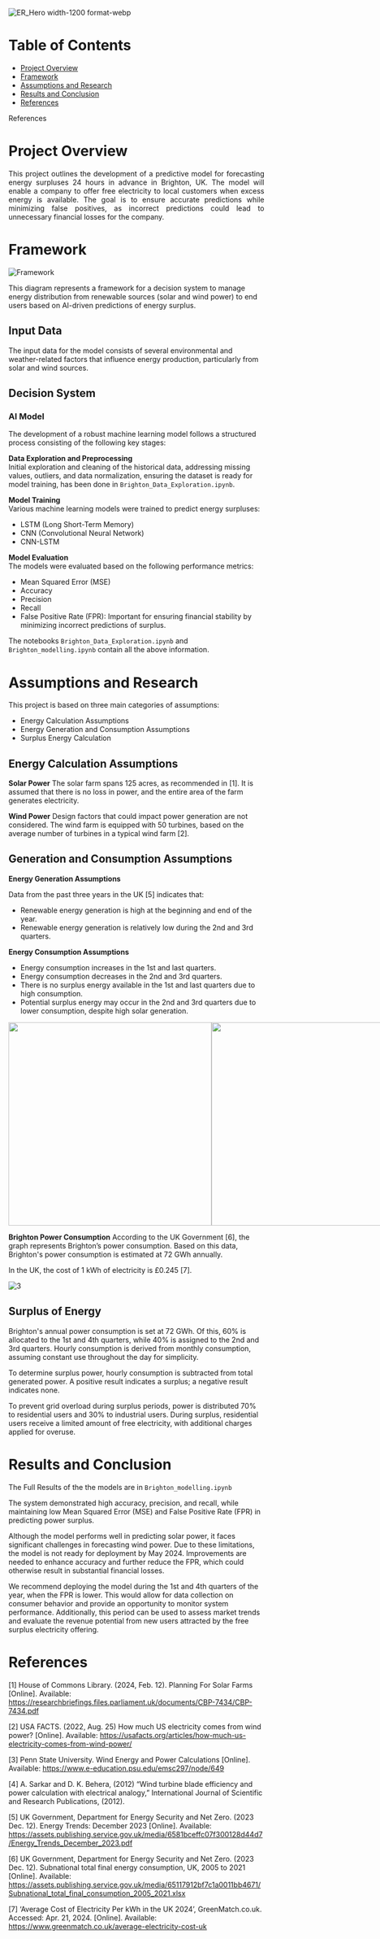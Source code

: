 
![ER_Hero width-1200 format-webp](https://github.com/user-attachments/assets/76b38df0-bbd7-4879-a82b-2cfd6f7913bc)

# Table of Contents
- [Project Overview](#Project-Overview)
- [Framework](#Framework)
- [Assumptions and Research](#Assumptions-and-Research)
- [Results and Conclusion](#Results-and-Conclusion)
- [References](#References)

References
# Project Overview
<p align="justify"> This project outlines the development of a predictive model for forecasting energy surpluses 24 hours in advance in Brighton, UK. 
  The model will enable a company to offer free electricity to local customers when excess energy is available. The goal is to ensure accurate predictions 
  while minimizing false positives, 
  as incorrect predictions could lead to unnecessary financial losses for the company.</p>

  # Framework

![Framework](https://github.com/user-attachments/assets/fb83d1c0-40e4-4cda-a959-4ffaf8f76239)

  This diagram represents a framework for a decision system to manage energy distribution from renewable sources (solar and wind power) to end users based on AI-driven predictions of energy surplus.

## Input Data

The input data for the model consists of several environmental and weather-related factors that influence energy production, particularly from solar and wind sources.

## Decision System

### AI Model

The development of a robust machine learning model follows a structured process consisting of the following key stages:

**Data Exploration and Preprocessing**  
Initial exploration and cleaning of the historical data, addressing missing values, outliers, and data normalization, ensuring the dataset is ready for model training, has been done in `Brighton_Data_Exploration.ipynb`.

**Model Training**  
Various machine learning models were trained to predict energy surpluses:
- LSTM (Long Short-Term Memory)
- CNN (Convolutional Neural Network)
- CNN-LSTM

**Model Evaluation**  
The models were evaluated based on the following performance metrics:
- Mean Squared Error (MSE)
- Accuracy
- Precision
- Recall
- False Positive Rate (FPR): Important for ensuring financial stability by minimizing incorrect predictions of surplus.

The notebooks `Brighton_Data_Exploration.ipynb` and `Brighton_modelling.ipynb` contain all the above information.

# Assumptions and Research

This project is based on three main categories of assumptions:

- Energy Calculation Assumptions
- Energy Generation and Consumption Assumptions
- Surplus Energy Calculation

## Energy Calculation Assumptions
**Solar Power**
The solar farm spans 125 acres, as recommended in [1]. It is assumed that there is no loss in power, and the entire area of the farm generates electricity.

**Wind Power**
Design factors that could impact power generation are not considered. The wind farm is equipped with 50 turbines, based on the average number of turbines in a typical wind farm [2].

## Generation and Consumption Assumptions
**Energy Generation Assumptions**

Data from the past three years in the UK [5] indicates that:

- Renewable energy generation is high at the beginning and end of the year.
- Renewable energy generation is relatively low during the 2nd and 3rd quarters.

**Energy Consumption Assumptions**

- Energy consumption increases in the 1st and last quarters.
- Energy consumption decreases in the 2nd and 3rd quarters.
- There is no surplus energy available in the 1st and last quarters due to high consumption.
- Potential surplus energy may occur in the 2nd and 3rd quarters due to lower consumption, despite high solar generation.

<div style="display: flex;">
  <img src="https://github.com/user-attachments/assets/a54ef9dc-bc21-4825-9fd0-1d62e923782b" width="400" />
  <img src="https://github.com/user-attachments/assets/a3419d33-f93b-4f13-9658-9e6f8fdd1e99" width="400" />
</div>

**Brighton Power Consumption**
According to the UK Government [6], the graph represents Brighton’s power consumption. Based on this data, Brighton's power consumption is estimated at 72 GWh annually.

In the UK, the cost of 1 kWh of electricity is £0.245 [7].

![3](https://github.com/user-attachments/assets/99c6d46f-be82-475e-83b6-76437a3feaab)

## Surplus of Energy

Brighton's annual power consumption is set at 72 GWh. Of this, 60% is allocated to the 1st and 4th quarters, while 40% is assigned to the 2nd and 3rd quarters. Hourly consumption is derived from monthly consumption, assuming constant use throughout the day for simplicity.

To determine surplus power, hourly consumption is subtracted from total generated power. A positive result indicates a surplus; a negative result indicates none.

To prevent grid overload during surplus periods, power is distributed 70% to residential users and 30% to industrial users. During surplus, residential users receive a limited amount of free electricity, with additional charges applied for overuse.

# Results and Conclusion
The Full Results of the the models are in `Brighton_modelling.ipynb` 

The system demonstrated high accuracy, precision, and recall, while maintaining low Mean Squared Error (MSE) and False Positive Rate (FPR) in predicting power surplus.

Although the model performs well in predicting solar power, it faces significant challenges in forecasting wind power. 
Due to these limitations, the model is not ready for deployment by May 2024. Improvements are needed to enhance accuracy and further reduce the FPR,
which could otherwise result in substantial financial losses.

We recommend deploying the model during the 1st and 4th quarters of the year, when the FPR is lower. This would allow for data collection on consumer
behavior and provide an opportunity to monitor system performance. Additionally, this period can be used to assess market trends and evaluate the revenue
potential from new users attracted by the free surplus electricity offering.

# References
[1] House of Commons Library. (2024, Feb. 12). Planning For Solar Farms [Online]. Available: https://researchbriefings.files.parliament.uk/documents/CBP-7434/CBP-7434.pdf

[2] USA FACTS. (2022, Aug. 25) How much US electricity comes from wind power? [Online]. Available: https://usafacts.org/articles/how-much-us-electricity-comes-from-wind-power/

[3] Penn State University. Wind Energy and Power Calculations [Online]. Available: https://www.e-education.psu.edu/emsc297/node/649

[4] A. Sarkar and D. K. Behera, (2012) “Wind turbine blade efficiency and power calculation with electrical analogy,” International Journal of Scientific and Research Publications, (2012).  

[5] UK Government, Department for Energy Security and Net Zero. (2023 Dec. 12). Energy Trends: December 2023 [Online]. Available: https://assets.publishing.service.gov.uk/media/6581bceffc07f300128d44d7/Energy_Trends_December_2023.pdf

[6] UK Government, Department for Energy Security and Net Zero. (2023 Dec. 12). Subnational total final energy consumption, UK, 2005 to 2021 [Online]. Available: https://assets.publishing.service.gov.uk/media/65117912bf7c1a0011bb4671/Subnational_total_final_consumption_2005_2021.xlsx

[7] ‘Average Cost of Electricity Per kWh in the UK 2024’, GreenMatch.co.uk. Accessed: Apr. 21, 2024. [Online]. Available: https://www.greenmatch.co.uk/average-electricity-cost-uk




